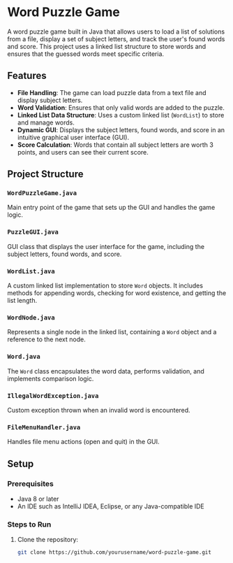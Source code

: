# Word Puzzle Game

A word puzzle game built in Java that allows users to load a list of solutions from a file, display a set of subject letters, and track the user's found words and score.
This project uses a linked list structure to store words and ensures that the guessed words meet specific criteria.

## Features

- **File Handling**: The game can load puzzle data from a text file and display subject letters.
- **Word Validation**: Ensures that only valid words are added to the puzzle.
- **Linked List Data Structure**: Uses a custom linked list (`WordList`) to store and manage words.
- **Dynamic GUI**: Displays the subject letters, found words, and score in an intuitive graphical user interface (GUI).
- **Score Calculation**: Words that contain all subject letters are worth 3 points, and users can see their current score.

## Project Structure

### `WordPuzzleGame.java`
Main entry point of the game that sets up the GUI and handles the game logic.

### `PuzzleGUI.java`
GUI class that displays the user interface for the game, including the subject letters, found words, and score.

### `WordList.java`
A custom linked list implementation to store `Word` objects. It includes methods for appending words, checking for word existence, and getting the list length.

### `WordNode.java`
Represents a single node in the linked list, containing a `Word` object and a reference to the next node.

### `Word.java`
The `Word` class encapsulates the word data, performs validation, and implements comparison logic.

### `IllegalWordException.java`
Custom exception thrown when an invalid word is encountered.

### `FileMenuHandler.java`
Handles file menu actions (open and quit) in the GUI.

## Setup

### Prerequisites

- Java 8 or later
- An IDE such as IntelliJ IDEA, Eclipse, or any Java-compatible IDE

### Steps to Run

1. Clone the repository:
   ```bash
   git clone https://github.com/yourusername/word-puzzle-game.git
